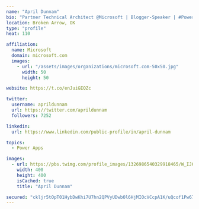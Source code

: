 ```yaml
---
name: "April Dunnam"
bio: "Partner Technical Architect @Microsoft | Blogger-Speaker | #PowerApps, #PowerAutomate, #Office365, #SharePoint | #WIT | #Karaoke Queen"
location: Broken Arrow, OK
type: "profile"
heat: 110

affiliation:
  name: Microsoft
  domain: microsoft.com
  images:
    - url: "/assets/images/organizations/microsoft.com-50x50.jpg"
      width: 50
      height: 50

website: https://t.co/enJuiGEQZc

twitter:
  username: aprildunnam
  url: https://twitter.com/aprildunnam
  followers: 7252

linkedin:
  url: https://www.linkedin.com/public-profile/in/april-dunnam

topics:
  - Power Apps

images:
  - url: https://pbs.twimg.com/profile_images/1326986540329918465/W_IJ6Ih2_400x400.jpg
    width: 400
    height: 400
    isCached: true
    title: "April Dunnam"

secured: "ckljr5tOpT01HybDwKhi7U7hn2QPVyUDwbOl6HjMIOcVCcpA1K/uQcof1Pw674B2MsYacF4aKxCO+IisK96paVtcxvx1Dx+K+VlgWCHnQOaIem3btbej5x67j/pm7/hh+gPy++bBQjIIr+swe4/utcVS70luBcrHprDxIDq7sMU3vtP5IYbKB9wUK5xXRjC9dDyzQywqEBKyt7IQuXr+ddaN5Wwz0vR2OGdb5bRAirlaYSkigLt7WfVj9dYphmO1nA5Aig9Tn9Flg2nECve3v3Usqps6kQbzFcYr+pzC/PQUTRDPA5r1ly0WTTVrJX48TuyWnR7O7fcqRrNXha+A45AHlSsrHW1y9/TgNs5vDF+Lup4ATcgwwNQGkNBBGG5dFJQcxVHcasaOux39ZXLoDIpyy+ycCsvaShOL0Xh/QLg=;2n7f2LuU/6v+HmJA1rIiiA=="
---
```


